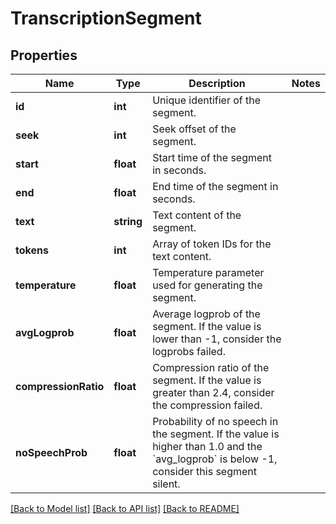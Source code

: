 # TranscriptionSegment

## Properties
Name | Type | Description | Notes
------------ | ------------- | ------------- | -------------
**id** | **int** | Unique identifier of the segment. | 
**seek** | **int** | Seek offset of the segment. | 
**start** | **float** | Start time of the segment in seconds. | 
**end** | **float** | End time of the segment in seconds. | 
**text** | **string** | Text content of the segment. | 
**tokens** | **int** | Array of token IDs for the text content. | 
**temperature** | **float** | Temperature parameter used for generating the segment. | 
**avgLogprob** | **float** | Average logprob of the segment. If the value is lower than -1, consider the logprobs failed. | 
**compressionRatio** | **float** | Compression ratio of the segment. If the value is greater than 2.4, consider the compression failed. | 
**noSpeechProb** | **float** | Probability of no speech in the segment. If the value is higher than 1.0 and the &#x60;avg_logprob&#x60; is below -1, consider this segment silent. | 

[[Back to Model list]](../README.md#documentation-for-models) [[Back to API list]](../README.md#documentation-for-api-endpoints) [[Back to README]](../README.md)


